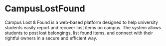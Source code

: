 # CampusLostFound
Campus Lost &amp; Found is a web-based platform designed to help university students easily report and recover lost items on campus. The system allows students to post lost belongings, list found items, and connect with their rightful owners in a secure and efficient way.
